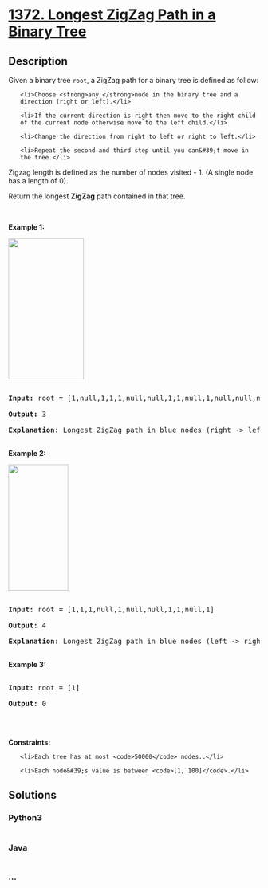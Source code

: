 # [1372. Longest ZigZag Path in a Binary Tree](https://leetcode.com/problems/longest-zigzag-path-in-a-binary-tree)

## Description
<p>Given a binary tree <code>root</code>, a&nbsp;ZigZag path for a binary tree is defined as follow:</p>



<ul>

	<li>Choose <strong>any </strong>node in the binary tree and a direction (right or left).</li>

	<li>If the current direction is right then move to the right child of the current node otherwise move to the left child.</li>

	<li>Change the direction from right to left or right to left.</li>

	<li>Repeat the second and third step until you can&#39;t move in the tree.</li>

</ul>



<p>Zigzag length is defined as the number of nodes visited - 1. (A single node has a length of 0).</p>



<p>Return&nbsp;the longest <strong>ZigZag</strong> path contained in that tree.</p>



<p>&nbsp;</p>

<p><strong>Example 1:</strong></p>



<p><strong><img alt="" src="https://assets.leetcode.com/uploads/2020/01/22/sample_1_1702.png" style="width: 151px; height: 283px;" /></strong></p>



<pre>

<strong>Input:</strong> root = [1,null,1,1,1,null,null,1,1,null,1,null,null,null,1,null,1]

<strong>Output:</strong> 3

<strong>Explanation:</strong> Longest ZigZag path in blue nodes (right -&gt; left -&gt; right).

</pre>



<p><strong>Example 2:</strong></p>



<p><strong><img alt="" src="https://assets.leetcode.com/uploads/2020/01/22/sample_2_1702.png" style="width: 120px; height: 253px;" /></strong></p>



<pre>

<strong>Input:</strong> root = [1,1,1,null,1,null,null,1,1,null,1]

<strong>Output:</strong> 4

<strong>Explanation:</strong> Longest ZigZag path in blue nodes (left -&gt; right -&gt; left -&gt; right).

</pre>



<p><strong>Example 3:</strong></p>



<pre>

<strong>Input:</strong> root = [1]

<strong>Output:</strong> 0

</pre>



<p>&nbsp;</p>

<p><strong>Constraints:</strong></p>



<ul>

	<li>Each tree has at most <code>50000</code> nodes..</li>

	<li>Each node&#39;s value is between <code>[1, 100]</code>.</li>

</ul>


## Solutions


<!-- tabs:start -->

### **Python3**

```python

```

### **Java**

```java

```

### **...**
```

```

<!-- tabs:end -->